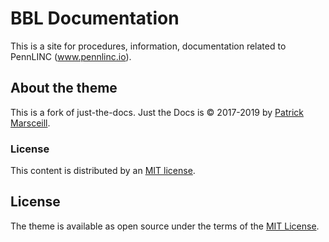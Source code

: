 # BBL Documentation

This is a site for  procedures, information, documentation related to PennLINC (www.pennlinc.io). 


## About the theme

This is a fork of just-the-docs.
Just the Docs is &copy; 2017-2019 by [Patrick Marsceill](http://patrickmarsceill.com).

### License

This content is distributed by an [MIT license](https://github.com/PennLINC/PennLINC.github.io/tree/master/LICENSE.txt).
## License

The theme is available as open source under the terms of the [MIT License](http://opensource.org/licenses/MIT).
